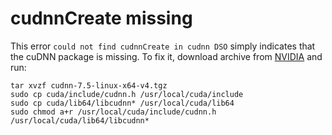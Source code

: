 # cudnnCreate missing 

This error `could not find cudnnCreate in cudnn DSO` simply indicates that the cuDNN package is missing. To fix it, download archive from [NVIDIA](https://developer.nvidia.com/cudnn) and run:

```
tar xvzf cudnn-7.5-linux-x64-v4.tgz
sudo cp cuda/include/cudnn.h /usr/local/cuda/include
sudo cp cuda/lib64/libcudnn* /usr/local/cuda/lib64
sudo chmod a+r /usr/local/cuda/include/cudnn.h /usr/local/cuda/lib64/libcudnn*
```
